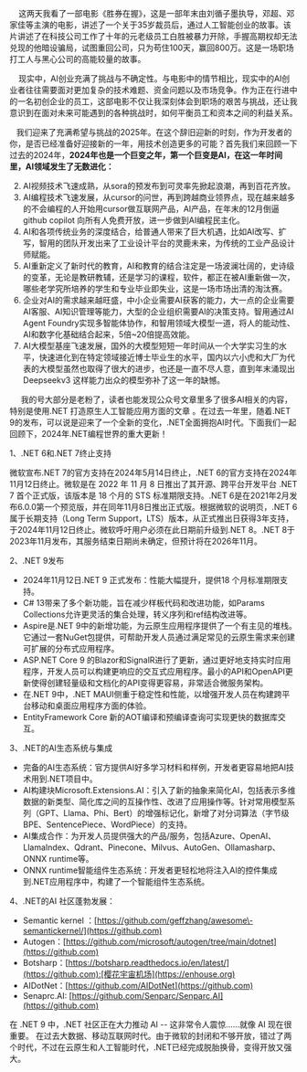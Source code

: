 
    这两天我看了一部电影《胜券在握》，这是一部年末由刘循子墨执导，邓超、邓家佳等主演的电影，讲述了一个关于35岁裁员后，通过人工智能创业的故事。该片讲述了在科技公司工作了十年的元老级员工白胜被暴力开除，手握高期权却无法兑现的他暗设骗局，试图重回公司，只为苟住100天，赢回800万。这是一场职场打工人与黑心公司的高能较量的故事。

    现实中，AI创业充满了挑战与不确定性。与电影中的情节相比，现实中的AI创业者往往需要面对更加复杂的技术难题、资金问题以及市场竞争。作为正在行进中的一名初创企业的员工，这部电影不仅让我深刻体会到职场的艰苦与挑战，还让我意识到在面对未来可能遇到的各种挑战时，如何平衡员工和资本之间的利益关系。 

   我们迎来了充满希望与挑战的2025年。在这个辞旧迎新的时刻，作为开发者的你，是否已经准备好迎接新的一年，用技术创造更多的可能？首先我们来回顾一下过去的2024年，**2024年也是一个巨变之年，第一个巨变是AI，在这一年时间里，AI领域发生了无数进化：**


2. AI视频技术飞速成熟，从sora的预发布到可灵率先掀起浪潮，再到百花齐放。
3. AI编程技术飞速发展，从cursor的问世，再到跨越商业领界点，现在越来越多的不会编程的人开始用cursor做互联网产品，AI产品，在年末的12月倒逼github copilot 向所有人免费开放，进一步做到AI编程民主化。
4. AI和各项传统业务的深度结合，给普通人带来了巨大机遇，比如AI改写、扩写，智用的团队开发出来了工业设计平台的灵鹿未来，为传统的工业产品设计师赋能。
5. AI重新定义了新时代的教育，AI和教育的结合注定是一场波澜壮阔的，史诗级的变革，无论是教研教辅，还是学习的课程，软件，都正在被AI重新做一次，哪些老学究所培养的学生和专业毕业即失业，这是一场市场出清的淘汰赛。
6. 企业对AI的需求越来越旺盛，中小企业需要AI获客的能力，大一点的企业需要AI客服、AI知识管理等能力，大型的企业组织需要AI的决策支持。智用通过AI Agent Foundry实现多智能体协作，和智用领域大模型一道，将人的能动性、AI和数字化基础结合起来，5倍\~20倍提高效能。
7. AI大模型基座飞速发展，国外的大模型短短一年时间从一个大学实习生的水平，快速进化到在特定领域接近博士毕业生的水平，国内以六小虎和大厂为代表的大模型虽然也取得了很大的进步，也还是一直不尽人意，直到年末涌现出Deepseekv3 这样能力出众的模型弥补了这一年的缺憾。

     我的号大部分是老粉了，读者也能发现公众号文章里多了很多AI相关的内容，特别是使用.NET 打造原生人工智能应用方面的文章 。在过去一年里，随着.NET 9的发布，可以说是迎来了一个全新的变化，.NET全面拥抱AI时代。下面我们一起回顾下，2024年.NET编程世界的重大更新！

1、.NET 6和.NET 7终止支持

微软宣布.NET 7的官方支持在2024年5月14日终止，.NET 6的官方支持在2024年11月12日终止。微软是在 2022 年 11 月 8 日推出了其开源、跨平台开发平台 .NET 7 首个正式版，该版本是 18 个月的 STS 标准期限支持。.NET 6是在2021年2月发布6\.0\.0第一个预览版，并在同年11月8日推出正式版。根据微软的说明页，.NET 6属于长期支持（Long Term Support，LTS）版本，从正式推出日获得3年支持，于2024年11月12日终止。微软呼吁用户必须在此日期前升级到.NET 8。.NET 8于2023年11月发布，其服务结束日期尚未确定，但预计将在2026年11月。

2、.NET 9发布

* 2024年11月12日.NET 9 正式发布：性能大幅提升，提供18 个月标准期限支持。
* C\# 13带来了多个新功能，旨在减少样板代码和改进功能，如Params Collections允许更灵活的集合处理，转义序列和ref结构改进等。
* Aspire是.NET 9中的新增功能，为云原生应用程序提供了一个有主见的堆栈。它通过一套NuGet包提供，可帮助开发人员通过满足常见的云原生需求来创建可扩展的分布式应用程序。
* ASP.NET Core 9 的Blazor和SignalR进行了更新，通过更好地支持实时应用程序，开发人员可以构建更响应的交互式应用程序。最小的API和OpenAPI更新使得创建轻量级和文档化的API变得更容易，非常适合微服务架构。
* 在.NET 9中，.NET MAUI侧重于稳定性和性能，以增强开发人员在构建跨平台移动和桌面应用程序方面的体验。
* EntityFramework Core 新的AOT编译和预编译查询可实现更快的数据库交互。

3、.NET的AI生态系统与集成

* 完备的AI生态系统：官方提供AI好多学习材料和样例，开发者更容易地把AI技术用到.NET项目中。
* AI构建块Microsoft.Extensions.AI：引入了新的抽象来简化AI，包括表示多维数据的新类型、简化库之间的互操作性、改进了应用操作等。针对常用模型系列（GPT、Llama、Phi、Bert）的增强标记化，新增了对分词算法（字节级BPE、SentencePiece、WordPiece）的支持。
* AI集成合作：为开发人员提供强大的产品/服务，包括Azure、OpenAI、LlamaIndex、Qdrant、Pinecone、Milvus、AutoGen、Ollamasharp、ONNX runtime等。
* ONNX runtime智能组件生态系统：开发者更轻松地将注入AI的控件集成到.NET应用程序中，构建了一个智能组件生态系统。

4、.NET的AI 社区蓬勃发展：

* Semantic kernel ：[https://github.com/geffzhang/awesome\-semantickernel/](https://github.com)
* Autogen：[https://github.com/microsoft/autogen/tree/main/dotnet](https://github.com)
* Botsharp：[https://botsharp.readthedocs.io/en/latest/](https://github.com):[樱花宇宙机场](https://enhouse.org)
* AIDotNet：[https://github.com/AIDotNet](https://github.com)
* Senaprc.AI: [https://github.com/Senparc/Senparc.AI](https://github.com)

在 .NET 9 中，.NET 社区正在大力推动 AI \-\- 这非常令人震惊......就像 AI 现在很重要。 在过去大数据、移动互联网时代。由于微软的封闭和不够开放，错过了两个时代，不过在云原生和人工智能时代，.NET已经完成脱胎换骨，变得开放又强大。


